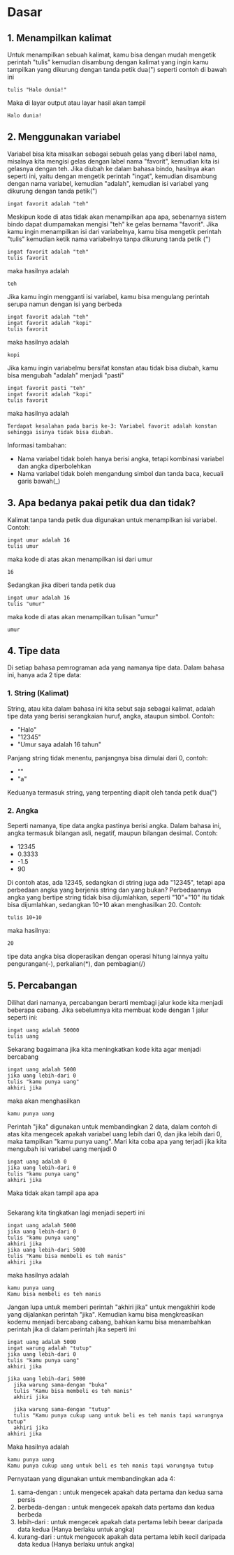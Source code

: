 # Dasar
## 1. Menampilkan kalimat
Untuk menampilkan sebuah kalimat, kamu bisa dengan mudah mengetik perintah "tulis" kemudian disambung dengan kalimat yang ingin kamu tampilkan yang dikurung dengan tanda petik dua(") seperti contoh di bawah ini

```
tulis "Halo dunia!"
```

Maka di layar output atau layar hasil akan tampil

```
Halo dunia!
```

## 2. Menggunakan variabel
Variabel bisa kita misalkan sebagai sebuah gelas yang diberi label nama, misalnya kita mengisi gelas dengan label nama "favorit", kemudian kita isi gelasnya dengan teh. Jika diubah ke dalam bahasa bindo, hasilnya akan seperti ini, yaitu dengan mengetik perintah "ingat", kemudian disambung dengan nama variabel, kemudian "adalah", kemudian isi variabel yang dikurung dengan tanda petik(")

```
ingat favorit adalah "teh"
```

Meskipun kode di atas tidak akan menampilkan apa apa, sebenarnya sistem bindo dapat diumpamakan mengisi "teh" ke gelas bernama "favorit". Jika kamu ingin menampilkan isi dari variabelnya, kamu bisa mengetik perintah "tulis" kemudian ketik nama variabelnya tanpa dikurung tanda petik (")

```
ingat favorit adalah "teh"
tulis favorit
```

maka hasilnya adalah

```
teh
```

Jika kamu ingin mengganti isi variabel, kamu bisa mengulang perintah serupa namun dengan isi yang berbeda

```
ingat favorit adalah "teh"
ingat favorit adalah "kopi"
tulis favorit
```

maka hasilnya adalah

```
kopi
```

Jika kamu ingin variabelmu bersifat konstan atau tidak bisa diubah, kamu bisa mengubah "adalah" menjadi "pasti"

```
ingat favorit pasti "teh"
ingat favorit adalah "kopi"
tulis favorit
```

maka hasilnya adalah

```
Terdapat kesalahan pada baris ke-3: Variabel favorit adalah konstan sehingga isinya tidak bisa diubah.
```
Informasi tambahan:
- Nama variabel tidak boleh hanya berisi angka, tetapi kombinasi variabel dan angka diperbolehkan
- Nama variabel tidak boleh mengandung simbol dan tanda baca, kecuali garis bawah(_)

## 3. Apa bedanya pakai petik dua dan tidak?
Kalimat tanpa tanda petik dua digunakan untuk menampilkan isi variabel. Contoh:
```
ingat umur adalah 16
tulis umur
```
maka kode di atas akan menampilkan isi dari umur
```
16
```
Sedangkan jika diberi tanda petik dua
```
ingat umur adalah 16
tulis "umur"
```
maka kode di atas akan menampilkan tulisan "umur"
```
umur
```
## 4. Tipe data
Di setiap bahasa pemrograman ada yang namanya tipe data. Dalam bahasa ini, hanya ada 2 tipe data:
  ### 1. String (Kalimat)
  String, atau kita dalam bahasa ini kita sebut saja sebagai kalimat, adalah tipe data yang berisi serangkaian huruf, angka, ataupun simbol. Contoh:
  - "Halo"
  - "12345"
  - "Umur saya adalah 16 tahun"

  Panjang string tidak menentu, panjangnya bisa dimulai dari 0, contoh:
  - ""
  - "a"

  Keduanya termasuk string, yang terpenting diapit oleh tanda petik dua(")
  
  ### 2. Angka
  Seperti namanya, tipe data angka pastinya berisi angka. Dalam bahasa ini, angka termasuk bilangan asli, negatif, maupun bilangan desimal. Contoh:
  - 12345
  - 0.3333
  - -1.5
  - 90

  Di contoh atas, ada 12345, sedangkan di string juga ada "12345", tetapi apa perbedaan angka yang berjenis string dan yang bukan? Perbedaannya angka yang bertipe string tidak bisa dijumlahkan, seperti "10"+"10" itu tidak bisa dijumlahkan, sedangkan 10+10 akan menghasilkan 20. Contoh:
  ```
  tulis 10+10
  ```
  maka hasilnya:
  ```
  20
  ```
  tipe data angka bisa dioperasikan dengan operasi hitung lainnya yaitu pengurangan(-), perkalian(*), dan pembagian(/) 
## 5. Percabangan
Dilihat dari namanya, percabangan berarti membagi jalur kode kita menjadi beberapa cabang. Jika sebelumnya kita membuat kode dengan 1 jalur seperti ini:
```
ingat uang adalah 50000
tulis uang
```
Sekarang bagaimana jika kita meningkatkan kode kita agar menjadi bercabang
```
ingat uang adalah 5000
jika uang lebih-dari 0
tulis "kamu punya uang"
akhiri jika
```
maka akan menghasilkan
```
kamu punya uang
```
Perintah "jika" digunakan untuk membandingkan 2 data, dalam contoh di atas kita mengecek apakah variabel uang lebih dari 0, dan jika lebih dari 0, maka tampilkan "kamu punya uang". Mari kita coba apa yang terjadi jika kita mengubah isi variabel uang menjadi 0
```
ingat uang adalah 0
jika uang lebih-dari 0
tulis "kamu punya uang"
akhiri jika
```
Maka tidak akan tampil apa apa
```

```
Sekarang kita tingkatkan lagi menjadi seperti ini
```
ingat uang adalah 5000
jika uang lebih-dari 0
tulis "kamu punya uang"
akhiri jika
jika uang lebih-dari 5000
tulis "Kamu bisa membeli es teh manis"
akhiri jika
```
maka hasilnya adalah
```
kamu punya uang 
Kamu bisa membeli es teh manis
```
Jangan lupa untuk memberi perintah "akhiri jika" untuk mengakhiri kode yang dijalankan perintah "jika". Kemudian kamu bisa mengkreasikan kodemu menjadi bercabang cabang, bahkan kamu bisa menambahkan perintah jika di dalam perintah jika seperti ini
```
ingat uang adalah 5000
ingat warung adalah "tutup"
jika uang lebih-dari 0
tulis "kamu punya uang"
akhiri jika

jika uang lebih-dari 5000
  jika warung sama-dengan "buka"
  tulis "Kamu bisa membeli es teh manis"
  akhiri jika

  jika warung sama-dengan "tutup"
  tulis "Kamu punya cukup uang untuk beli es teh manis tapi warungnya tutup"
  akhiri jika
akhiri jika
```
Maka hasilnya adalah
```
kamu punya uang
Kamu punya cukup uang untuk beli es teh manis tapi warungnya tutup
```
Pernyataan yang digunakan untuk membandingkan ada 4:
1. sama-dengan : untuk mengecek apakah data pertama dan kedua sama persis
2. berbeda-dengan : untuk mengecek apakah data pertama dan kedua berbeda
3. lebih-dari : untuk mengecek apakah data pertama lebih beear daripada data kedua (Hanya berlaku untuk angka)
4. kurang-dari : untuk mengecek apakah data pertama lebih kecil daripada data kedua (Hanya berlaku untuk angka)

